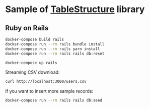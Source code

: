 # Sample of [TableStructure](https://github.com/jsmmr/ruby_table_structure) library

## Ruby on Rails

```sh
docker-compose build rails
docker-compose run --rm rails bundle install
docker-compose run --rm rails yarn install
docker-compose run --rm rails rails db:reset

docker-compose up rails
```

Streaming CSV download:
```sh
curl http://localhost:3000/users.csv
```

If you want to insert more sample records:
```sh
docker-compose run --rm rails rails db:seed
```
